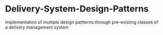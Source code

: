 # Delivery-System-Design-Patterns
Implementation of multiple design pattterns through pre-existing classes of a delivery management system
